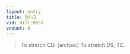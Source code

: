 ```yaml
---
layout: entry
title: སྙེང་√2
vid: Hill:0653
vcount: 0
---
```

> To stretch CD\. (archaic) To stretch DS, TC\.


